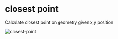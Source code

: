 # closest point

Calculate closest point on geometry given x,y position 

![closest-point](https://user-images.githubusercontent.com/59056/30486031-3b5f8d82-9a27-11e7-8911-9311d28049b8.gif)
